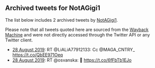## Archived tweets for NotAGigi1

The list below includes 2 archived tweets by
[NotAGigi1](https://twitter.com/NotAGigi1).

Please note that all tweets quoted here are sourced from the
[Wayback Machine](https://web.archive.org) and were not directly accessed through the Twitter API or
any Twitter client.

* [28 August 2019](https://web.archive.org/web/20190828162131/https://twitter.com/NotAGiGI1/status/1166747650508636161): RT @LiALiA77912133: Cc @MAGA_CNTRY_ https://t.co/QbEE971Oeq <!--1166747650508636161-->
* [28 August 2019](https://web.archive.org/web/20190828014615/https://twitter.com/NotAGiGI1/status/1166527382423068672): RT @osvanska: 🤫 https://t.co/6fFbTb1EJo <!--1166527382423068672-->
